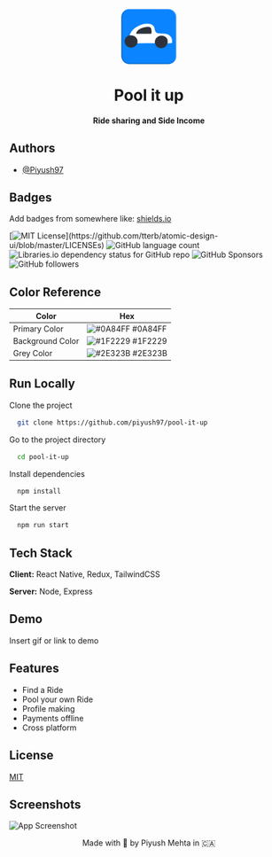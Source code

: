 <p align="center"><img width="100" src="./assets/icon.png" align="center"/>
<h1 align="center">Pool it up <h4 align="center">Ride sharing and Side Income </h4>
</h1>
</p>


## Authors

- [@Piyush97](https://www.github.com/piyush97)


## Badges

Add badges from somewhere like: [shields.io](https://shields.io/)

[![MIT License](https://img.shields.io/apm/l/atomic-design-ui.svg?)](https://github.com/tterb/atomic-design-ui/blob/master/LICENSEs)
![GitHub language count](https://img.shields.io/github/languages/count/piyush97/pool-it-up)
![Libraries.io dependency status for GitHub repo](https://img.shields.io/librariesio/github/piyush97/pool-it-up)
![GitHub Sponsors](https://img.shields.io/github/sponsors/piyush97)
![GitHub followers](https://img.shields.io/github/followers/piyush97)

## Color Reference

| Color             | Hex                                                                |
| ----------------- | ------------------------------------------------------------------ |
| Primary Color | ![#0A84FF](https://via.placeholder.com/10/0A84FF?text=+) #0A84FF |
| Background Color | ![#1F2229](https://via.placeholder.com/10/1F2229?text=+) #1F2229 |
| Grey Color | ![#2E323B](https://via.placeholder.com/10/2E323B?text=+) #2E323B |


## Run Locally

Clone the project

```bash
  git clone https://github.com/piyush97/pool-it-up
```

Go to the project directory

```bash
  cd pool-it-up
```

Install dependencies

```bash
  npm install
```

Start the server

```bash
  npm run start
```


## Tech Stack

**Client:** React Native, Redux, TailwindCSS

**Server:** Node, Express


## Demo

Insert gif or link to demo


## Features

- Find a Ride
- Pool your own Ride
- Profile making
- Payments offline
- Cross platform


## License

[MIT](https://choosealicense.com/licenses/mit/)


## Screenshots

![App Screenshot](https://via.placeholder.com/468x300?text=App+Screenshot+Here)


<p align="center"> Made with 💙 by Piyush Mehta in 🇨🇦 </p>
